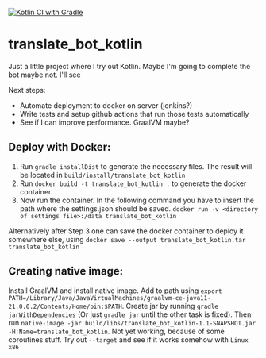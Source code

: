 [![Kotlin CI with Gradle](https://github.com/findusl/translate_bot_kotlin/actions/workflows/gradle.yml/badge.svg)](https://github.com/findusl/translate_bot_kotlin/actions/workflows/gradle.yml)

# translate_bot_kotlin

Just a little project where I try out Kotlin. Maybe I'm going to complete the bot maybe not. I'll see

Next steps:
 - Automate deployment to docker on server (jenkins?)
 - Write tests and setup github actions that run those tests automatically
 - See if I can improve performance. GraalVM maybe?

## Deploy with Docker:

1. Run `gradle installDist` to generate the necessary files. 
   The result will be located in `build/install/translate_bot_kotlin`
2. Run `docker build -t translate_bot_kotlin .` to generate the docker container.
3. Now run the container. In the following command you have to insert the path where the settings.json should be saved. 
   `docker run -v <directory of settings file>:/data translate_bot_kotlin`

Alternatively after Step 3 one can save the docker container to deploy it somewhere else, using 
`docker save --output translate_bot_kotlin.tar translate_bot_kotlin`

## Creating native image:

Install GraalVM and install native image. Add to path using 
`export PATH=/Library/Java/JavaVirtualMachines/graalvm-ce-java11-21.0.0.2/Contents/Home/bin:$PATH`.
Create jar by running `gradle jarWithDependencies` (Or just `gradle jar` until the other task is fixed).
Then run `native-image -jar build/libs/translate_bot_kotlin-1.1-SNAPSHOT.jar -H:Name=translate_bot_kotlin`.
Not yet working, because of some coroutines stuff.
Try out `--target` and see if it works somehow with `Linux x86`
